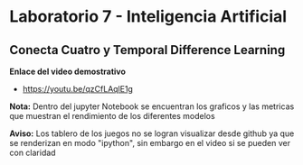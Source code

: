 # Laboratorio 7 - Inteligencia Artificial
## Conecta Cuatro y Temporal Difference Learning

**Enlace del video demostrativo**
- https://youtu.be/qzCfLAqlE1g

**Nota:** Dentro del jupyter Notebook se encuentran los graficos y las metricas que muestran el rendimiento de los diferentes modelos

**Aviso:** Los tablero de los juegos no se logran visualizar desde github ya que se renderizan en modo "ipython", sin embargo en el video si se pueden ver con claridad
